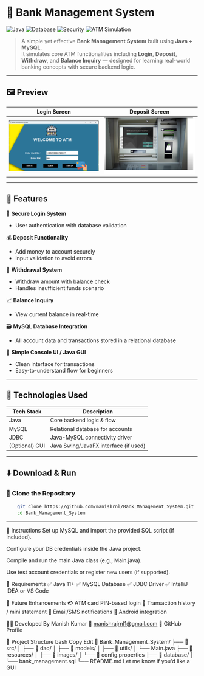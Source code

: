 # 🏦 Bank Management System

![Java](https://img.shields.io/badge/Java-Backend-red.svg?style=for-the-badge)
![Database](https://img.shields.io/badge/Database-MySQL-yellow.svg?style=for-the-badge)
![Security](https://img.shields.io/badge/Feature-Secure%20Login-brightgreen?style=for-the-badge)
![ATM Simulation](https://img.shields.io/badge/Simulation-ATM-blue?style=for-the-badge)

> A simple yet effective **Bank Management System** built using **Java + MySQL**.  
> It simulates core ATM functionalities including **Login**, **Deposit**, **Withdraw**, and **Balance Inquiry** — designed for learning real-world banking concepts with secure backend logic.

---

## 🖼️ Preview

| Login Screen | Deposit Screen |
|--------------|----------------|
| ![Login](Images/Login_Screen.png) | ![Deposit](Images/Deposit.png) |

---

## 🚀 Features

🔐 **Secure Login System**  
- User authentication with database validation

💰 **Deposit Functionality**  
- Add money to account securely  
- Input validation to avoid errors

💸 **Withdrawal System**  
- Withdraw amount with balance check  
- Handles insufficient funds scenario

📈 **Balance Inquiry**  
- View current balance in real-time

🗃️ **MySQL Database Integration**  
- All account data and transactions stored in a relational database

🧰 **Simple Console UI / Java GUI**  
- Clean interface for transactions  
- Easy-to-understand flow for beginners

---

## 🔧 Technologies Used

| Tech Stack     | Description                             |
|----------------|-----------------------------------------|
| Java           | Core backend logic & flow               |
| MySQL          | Relational database for accounts        |
| JDBC           | Java-MySQL connectivity driver          |
| (Optional) GUI | Java Swing/JavaFX interface (if used)   |

---

## ⬇️ Download & Run

### 🔗 Clone the Repository

```bash
    git clone https://github.com/manishrnl/Bank_Management_System.git
    cd Bank_Management_System

```


---



🧭 Instructions
Set up MySQL and import the provided SQL script (if included).

Configure your DB credentials inside the Java project.

Compile and run the main Java class (e.g., Main.java).

Use test account credentials or register new users (if supported).

📌 Requirements
✅ Java 11+
✅ MySQL Database
✅ JDBC Driver
✅ IntelliJ IDEA or VS Code

📣 Future Enhancements
💳 ATM card PIN-based login
🧾 Transaction history / mini statement
📧 Email/SMS notifications
📱 Android integration

👨‍💻 Developed By
Manish Kumar
📧 manishrajrnl1@gmail.com
🔗 GitHub Profile

📂 Project Structure
bash
Copy
Edit
📁 Bank_Management_System/
├── 📁 src/
│   ├── 📁 dao/
│   ├── 📁 models/
│   ├── 📁 utils/
│   └── Main.java
├── 📁 resources/
│   ├── 📁 images/
│   └── 📄 config.properties
├── 📁 database/
│   └── bank_management.sql
└── README.md
Let me know if you'd like a GUI
